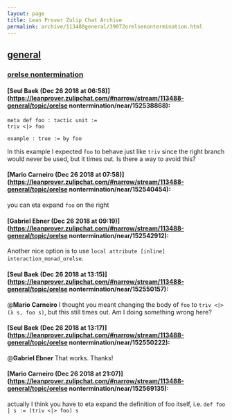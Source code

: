 ```yaml
---
layout: page
title: Lean Prover Zulip Chat Archive 
permalink: archive/113488general/39072orelsenontermination.html
---
```


## [general](index.html)
### [orelse nontermination](39072orelsenontermination.html)

#### [Seul Baek (Dec 26 2018 at 06:58)](https://leanprover.zulipchat.com/#narrow/stream/113488-general/topic/orelse nontermination/near/152538868):
```
meta def foo : tactic unit :=
triv <|> foo

example : true := by foo
```
In this example I expected `foo` to behave just like `triv` since the right branch would never be used, but it times out. Is there a way to avoid this?

#### [Mario Carneiro (Dec 26 2018 at 07:58)](https://leanprover.zulipchat.com/#narrow/stream/113488-general/topic/orelse nontermination/near/152540454):
you can eta expand `foo` on the right

#### [Gabriel Ebner (Dec 26 2018 at 09:19)](https://leanprover.zulipchat.com/#narrow/stream/113488-general/topic/orelse nontermination/near/152542912):
Another nice option is to use `local attribute [inline] interaction_monad_orelse`.

#### [Seul Baek (Dec 26 2018 at 13:15)](https://leanprover.zulipchat.com/#narrow/stream/113488-general/topic/orelse nontermination/near/152550157):
@**Mario Carneiro**  I thought you meant changing the body of `foo` to `triv <|> (λ s, foo s)`, but this still times out. Am I doing something wrong here?

#### [Seul Baek (Dec 26 2018 at 13:17)](https://leanprover.zulipchat.com/#narrow/stream/113488-general/topic/orelse nontermination/near/152550222):
@**Gabriel Ebner**  That works. Thanks!

#### [Mario Carneiro (Dec 26 2018 at 21:07)](https://leanprover.zulipchat.com/#narrow/stream/113488-general/topic/orelse nontermination/near/152569135):
actually I think you have to eta expand the definition of foo itself, i.e. `def foo | s := (triv <|> foo) s`

